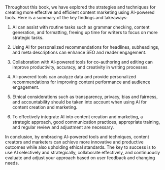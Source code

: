 

Throughout this book, we have explored the strategies and techniques for creating more effective and efficient content marketing using AI-powered tools. Here is a summary of the key findings and takeaways:

1. AI can assist with routine tasks such as grammar checking, content generation, and formatting, freeing up time for writers to focus on more strategic tasks.

2. Using AI for personalized recommendations for headlines, subheadings, and meta descriptions can enhance SEO and reader engagement.

3. Collaboration with AI-powered tools for co-authoring and editing can improve productivity, accuracy, and creativity in writing processes.

4. AI-powered tools can analyze data and provide personalized recommendations for improving content performance and audience engagement.

5. Ethical considerations such as transparency, privacy, bias and fairness, and accountability should be taken into account when using AI for content creation and marketing.

6. To effectively integrate AI into content creation and marketing, a strategic approach, good communication practices, appropriate training, and regular review and adjustment are necessary.

In conclusion, by embracing AI-powered tools and techniques, content creators and marketers can achieve more innovative and productive outcomes while also upholding ethical standards. The key to success is to use AI selectively and strategically, collaborate effectively, and continuously evaluate and adjust your approach based on user feedback and changing needs.


